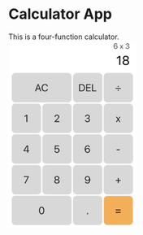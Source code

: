 # Calculator App
This is a four-function calculator.\
<img src="/public/screenshot.png" width=50% height=50%>

